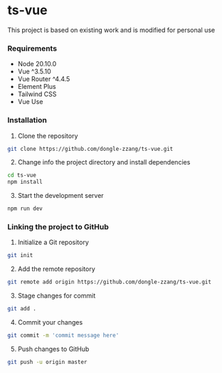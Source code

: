 # ts-vue

This project is based on existing work and is modified for personal use

### Requirements

- Node 20.10.0
- Vue ^3.5.10
- Vue Router ^4.4.5
- Element Plus
- Tailwind CSS
- Vue Use

### Installation

1. Clone the repository

```bash
git clone https://github.com/dongle-zzang/ts-vue.git
```

2. Change info the project directory and install dependencies

```bash
cd ts-vue
npm install
```

3. Start the development server

```bash
npm run dev
```

### Linking the project to GitHub

1. Initialize a Git repository

```bash
git init
```

2. Add the remote repository

```bash
git remote add origin https://github.com/dongle-zzang/ts-vue.git
```

3. Stage changes for commit

```bash
git add .
```

4. Commit your changes

```bash
git commit -m 'commit message here'
```

5. Push changes to GitHub

```bash
git push -u origin master
```

